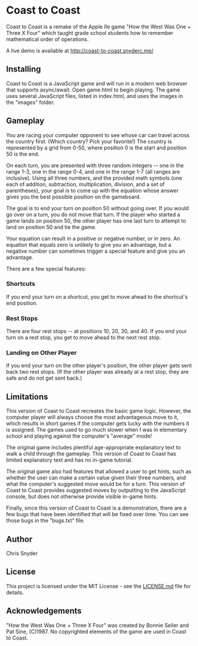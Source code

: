 # Coast to Coast

Coast to Coast is a remake of the Apple IIe game "How the West Was One + Three X Four" which taught grade school students how to remember mathematical order of operations.

A live demo is available at http://coast-to-coast.snyderc.me/

## Installing

Coast to Coast is a JavaScript game and will run in a modern web browser that supports async/await. Open game.html to begin playing. The game uses several JavaScript files, listed in index.html, and uses the images in the "images" folder.

## Gameplay

You are racing your computer opponent to see whose car can travel across the country first. (Which country? Pick your favorite!) The country is represented by a grid from 0-50, where position 0 is the start and position 50 is the end.

On each turn, you are presented with three random integers -- one in the range 1-3, one in the range 0-4, and one in the range 1-7 (all ranges are inclusive). Using all three numbers, and the provided math symbols (one each of addition, subtraction, multiplication, division, and a set of parentheses), your goal is to come up with the equation whose answer gives you the best possible position on the gameboard.

The goal is to end your turn on position 50 without going over. If you would go over on a turn, you do not move that turn. If the player who started a game lands on position 50, the other player has one last turn to attempt to land on position 50 and tie the game.

Your equation can result in a positive or negative number, or in zero. An equation that equals zero is unlikely to give you an advantage, but a negative number can sometimes trigger a special feature and give you an advantage.

There are a few special features:

### Shortcuts

If you end your turn on a shortcut, you get to move ahead to the shortcut's end position.

### Rest Stops

There are four rest stops -- at positions 10, 20, 30, and 40. If you end your turn on a rest stop, you get to move ahead to the next rest stop.

### Landing on Other Player

If you end your turn on the other player's position, the other player gets sent back two rest stops. (If the other player was already at a rest stop, they are safe and do not get sent back.)

## Limitations

This version of Coast to Coast recreates the basic game logic. However, the computer player will always choose the most advantageous move to it, which results in short games if the computer gets lucky with the numbers it is assigned. The games used to go much slower when I was in elementary school and playing against the computer's "average" mode!

The original game includes plentiful age-appropriate explanatory text to walk a child through the gameplay. This version of Coast to Coast has limited explanatory text and has no in-game tutorial.

The original game also had features that allowed a user to get hints, such as whether the user can make a certain value given their three numbers, and what the computer's suggested move would be for a turn. This version of Coast to Coast provides suggested moves by outputting to the JavaScript console, but does not otherwise provide visible in-game hints.

Finally, since this version of Coast to Coast is a demonstration, there are a few bugs that have been identified that will be fixed over time. You can see those bugs in the "bugs.txt" file.

## Author

Chris Snyder

## License

This project is licensed under the MIT License - see the [LICENSE.md](LICENSE.md) file for details.

## Acknowledgements

"How the West Was One + Three X Four" was created by Bonnie Seiler and Pat Sine, (C)1987. No copyrighted elements of the game are used in Coast to Coast.